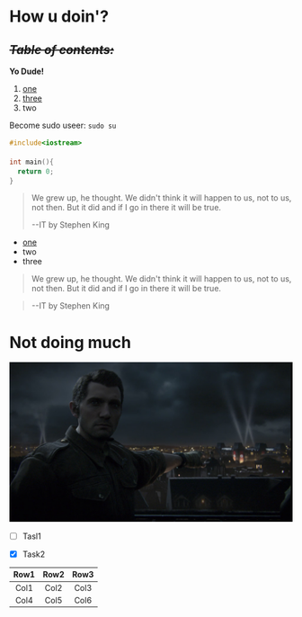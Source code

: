 # How u doin'?

~~*Table of contents:*~~
---
**Yo Dude!**

1. [one](#not-doing-much)
1. [three](https://leetcode.com/rookycipher/)
1. two

Become sudo useer: `sudo su`

```cpp
#include<iostream>

int main(){
  return 0;
}
```

> We grew up, he thought. We didn't think it will happen to us, not to us, not then. But it did and if I go in there it will be true. 
>
> --IT by Stephen King

- [one](#how-u-doin)
- two
- three

> We grew up, he thought. We didn't think it will happen to us, not to us, not then. But it did and if I go in there it will be true. 

> --IT by Stephen King








# Not doing much



[![Call of Duty WW2 image](./Screenshot_(294).png)](https://open.spotify.com/)

- [ ] Tasl1
- [x] Task2



|Row1|Row2|Row3|
|:----:|:----:|:----:|
|Col1|Col2|Col3|
|Col4|Col5|Col6|

